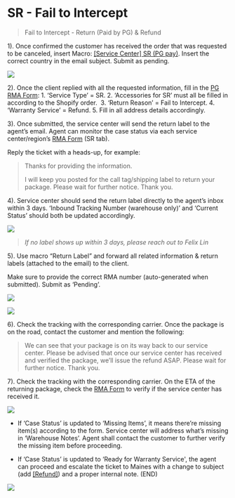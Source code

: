 # SR - Fail to Intercept
> Fail to Intercept - Return (Paid by PG) & Refund

1). Once confirmed the customer has received the order that was requested to be canceled, insert Macro: <u>[Service Center] SR (PG pay)</u>. Insert the correct country in the email subject. Submit as pending. 

![](https://lh6.googleusercontent.com/B9WsXkXUGJz2mZjdxPtBNdhj_RA0aMjHmyLJj1KIXhqP0qyvR96VTB1p2ZomNWsFZtsHzU-wiEU_l1jXmEAYUXnDFZco-3TAy3lpaN5J4E5txpc1ENwka_Cs8pbb0Th4-LZ78YfyNngGE_Wpgq3Yceoxndy_vkQcL1eCB4I6OxGB84Kw_yzcHsSZLcrc)

2).  Once the client replied with all the requested information, fill in the [PG RMA Form](https://docs.google.com/forms/d/e/1FAIpQLSf5GIKG13O87EsoMWnhCpnZyUxLOqDISNz81wRifBN53Fp7Xw/viewform):
	1.  ‘Service Type’ = SR.
	2.  ‘Accessories for SR’ must all be filled in according to the Shopify order. 
	3.  ‘Return Reason’ = Fail to Intercept.
	4.  ‘Warranty Service’ = Refund.
	5.  Fill in all address details accordingly.

3).  Once submitted, the service center will send the return label to the agent’s email. Agent can monitor the case status via each service center/region’s [RMA Form](https://drive.google.com/drive/folders/1fYeg8mAWoIm7QqNo04HF5kmb49IqBUpa?usp=sharing) (SR tab).
   
   Reply the ticket with a heads-up, for example:
   
> Thanks for providing the information. 
> 
> I will keep you posted for the call tag/shipping label to return your package. Please wait for further notice. Thank you.

4).  Service center should send the return label directly to the agent’s inbox within 3 days. ‘Inbound Tracking Number (warehouse only)’ and ‘Current Status’ should both be updated accordingly.

![](https://lh4.googleusercontent.com/lDx0h0DOqfyCQtzwrBgmCLRGjU4e3973SMu9CJ083jiRhrm2eW1XSKVY-PRJqQ-0QfEwTn8BV9-CKx3ezx5mL-zCERKlK5U9Tfp44TCqQctVWRghuoPpDF6ijgOuneo1WCN129s-YSs6s4pDsD_KNm9Oy50e_hXaVZ2eFaur3wcfDkPvcmNevkKHRcKn)

> *If no label shows up within 3 days, please reach out to Felix Lin*

5).  Use macro “Return Label” and forward all related information & return labels (attached to the email) to the client. 
   
   Make sure to provide the correct RMA number (auto-generated when submitted). Submit as ‘Pending’.

![](https://lh4.googleusercontent.com/4ANs18arRg9mwTn4oqoz7eQ6LMj7BB5jGpHQtRIa5uDDooXAjBkEQwzvACYRnNREZUw3YtXiCkbXO8sz5sULKbZKLOt3vMQTyfQcSmt6IJG42xbIHadjcw-ehJpHnlEKL7DGfWxfDOQphL1n7XyZgecYv9UPOyI1Jprfc1d8s7qiheLwKVuDi7oluVwT)

![](https://lh6.googleusercontent.com/mjzIn7Mk_ntPhWaRYOhEOu98_HotApswtAxP90vHKn4dZ9qkEoyBCPF9UfLBR_LrUSUP_9_2Qb3-dSUbt1i433WufOTTg6YcLIrvMKiLw2Jq3xUPggit-C9gNiewiag9lP4ZJTNX07auGbWU-lcFvbGghma5v2MTfqX8TxA1RCFf3LGqiiQrWJkLrZw8)

6).  Check the tracking with the corresponding carrier. Once the package is on the road, contact the customer and mention the following:

> We can see that your package is on its way back to our service center. Please be advised that once our service center has received and verified the package, we’ll issue the refund ASAP. Please wait for further notice. Thank you.

7). Check the tracking with the corresponding carrier. On the ETA of the returning package, check the [RMA Form](https://drive.google.com/drive/folders/1fYeg8mAWoIm7QqNo04HF5kmb49IqBUpa?usp=sharing) to verify if the service center has received it. 
  
![](https://lh4.googleusercontent.com/hlZGkgsGxrlifPoJDialqF9Qz5H0ZHeIVqyZidNyTN_EI90S4OhyUy4WURBDbD8pkRH6VULo8pv0c36JGBOq1aqddy6QpWjv5xrukiqhACO5Ie0Mi1xA8r1k4P4R-Wmgor3lMt3i__an7u0Xd5997N1awHFBgmhXTkCkw-LQpbrX08q0NUurCls_I2aV)

-   If ‘Case Status’ is updated to ‘Missing Items’, it means there’re missing item(s) according to the form. Service center will address what’s missing in ‘Warehouse Notes’. Agent shall contact the customer to further verify the missing item before proceeding.

-   If ‘Case Status’ is updated to ‘Ready for Warranty Service', the agent can proceed and escalate the ticket to Maines with a change to subject (add <u>[Refund]</u>) and a proper internal note. (END)

![](https://lh5.googleusercontent.com/6YAS4dsAKPNMRag_-Q4f94Px9q2LOVUAGxZb5P60j6d2Jc97RT7YtYH5BsPiPB4bBQtmEcL1evHTp6ncXEY5BHKyQxskH_tJoFF0PQYEOxcDpoUCxpNX8D9OQOywSHjY5LD4BHpM2LlQa3VBlsRBwXtut8oD1XvC5tFO5qKF2osgr4MXxMh8yOSk8rPo)